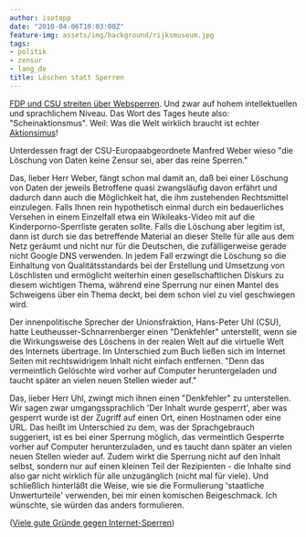 ```yaml
---
author: isotopp
date: "2010-04-06T10:03:00Z"
feature-img: assets/img/background/rijksmuseum.jpg
tags:
- politik
- zensur
- lang_de
title: Löschen statt Sperren
---
```

[FDP und CSU streiten über Websperren](http://www.heise.de/newsticker/meldung/FDP-und-CSU-streiten-ueber-Websperren-970706.html).
Und zwar auf hohem intellektuellen und sprachlichem Niveau. Das Wort des
Tages heute also: "Scheinaktionsmus". Weil: Was die Welt wirklich braucht
ist echter
[Aktionsimus](http://de.wikipedia.org/wiki/Aktionismus)! 

Unterdessen fragt der CSU-Europaabgeordnete Manfred Weber wieso "die
Löschung von Daten keine Zensur sei, aber das reine Sperren."

Das, lieber Herr Weber, fängt schon mal damit an, daß bei einer Löschung von
Daten der jeweils Betroffene quasi zwangsläufig davon erfährt und dadurch
dann auch die Möglichkeit hat, die ihm zustehenden Rechtsmittel einzulegen.
Falls Ihnen rein hypothetisch einmal durch ein bedauerliches Versehen in
einem Einzelfall  etwa ein Wikileaks-Video mit auf die
Kinderporno-Sperrliste geraten sollte. Falls die Löschung aber legitim ist,
dann ist durch sie das betreffende Material an dieser Stelle für alle aus
dem Netz geräumt und nicht nur für die Deutschen, die zufälligerweise gerade
nicht Google DNS verwenden. In jedem Fall erzwingt die Löschung so die
Einhaltung von Qualitätsstandards bei der Erstellung und Umsetzung von
Löschlisten und ermöglicht weiterhin einen gesellschaftlichen Diskurs zu
diesem wichtigen Thema, während eine Sperrung nur einen Mantel des
Schweigens über ein Thema deckt, bei dem schon viel zu viel geschwiegen
wird.

Der innenpolitische Sprecher der Unionsfraktion, Hans-Peter Uhl (CSU), hatte
Leutheusser-Schnarrenberger einen "Denkfehler" unterstellt, wenn sie die
Wirkungsweise des Löschens in der realen Welt auf die virtuelle Welt des
Internets übertrage. Im Unterschied zum Buch ließen sich im Internet Seiten
mit rechtswidrigem Inhalt nicht einfach entfernen. "Denn das vermeintlich
Gelöschte wird vorher auf Computer heruntergeladen und taucht später an
vielen neuen Stellen wieder auf."

Das, lieber Herr Uhl, zwingt mich ihnen einen "Denkfehler" zu unterstellen.
Wir sagen zwar umgangssprachlich 'Der Inhalt wurde gesperrt', aber was
gesperrt wurde ist der Zugriff auf einen Ort, einen Hostnamen oder eine URL.
Das heißt im Unterschied zu dem, was der Sprachgebrauch suggeriert, ist es
bei einer Sperrung möglich, das vermeintlich Gesperrte vorher auf Computer
herunterzuladen, und es taucht dann später an vielen neuen Stellen wieder
auf. Zudem wirkt die Sperrung nicht auf den Inhalt selbst, sondern nur auf
einen kleinen Teil der Rezipienten - die Inhalte sind also gar nicht
wirklich für alle unzugänglich (nicht mal für viele). Und schließlich
hinterläßt die Weise, wie sie die Formulierung 'staatliche Unwerturteile'
verwenden, bei mir einen komischen Beigeschmack. Ich wünschte, sie würden
das anders formulieren.

([Viele gute Gründe gegen Internet-Sperren](http://ak-zensur.de/gruende/))

